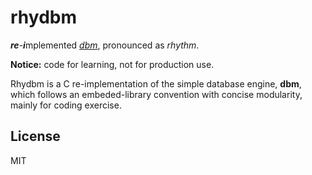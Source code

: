 rhydbm
======

***re***-***i***mplemented *[dbm](https://en.wikipedia.org/wiki/Dbm)*,
pronounced as *rhythm*.

**Notice:** code for learning, not for production use.

Rhydbm is a C re-implementation of the simple database engine, **dbm**, which
follows an embeded-library convention with concise modularity, mainly for coding
exercise.

License
-------

MIT

